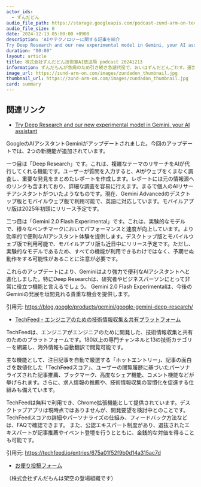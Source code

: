 ```yaml
---
actor_ids:
  - ずんだどん
audio_file_path: https://storage.googleapis.com/podcast-zund-arm-on-tech/audio/株式会社ずんだどん技術室AI放送局_podcast_20241213.mp3
audio_file_size: 0
date: 2024-12-13 05:00:00 +0900
description: 'AIやテクノロジーに関する記事を紹介  
Try Deep Research and our new experimental model in Gemini, your AI assistant、TechFeed - エンジニアのための技術情報収集＆共有プラットフォーム'
duration: "00:00"
layout: article
title: 株式会社ずんだどん技術室AI放送局 podcast 20241213
information: ずんだもんが急病のため引き続き急遽代役で、おいはずんだどんごわす。運営ふざけすぎて、リスナーさん逃げてかないか心配ごわす。おいは知りもはんごわす。来週はずんだもんがきっと体調を戻して復帰してくれるごわす。
image_url: https://zund-arm-on.com/images/zundadon_thumbnail.jpg
thumbnail_url: https://zund-arm-on.com/images/zundadon_thumbnail.jpg
card: summary
---
```


## 関連リンク


- [Try Deep Research and our new experimental model in Gemini, your AI assistant](https://blog.google/products/gemini/google-gemini-deep-research/)  


GoogleのAIアシスタントGeminiがアップデートされました。今回のアップデートでは、2つの新機能が追加されています。

一つ目は「Deep Research」です。これは、複雑なテーマのリサーチをAIが代行してくれる機能です。ユーザーが質問を入力すると、AIがウェブをくまなく調査し、重要な発見をまとめたレポートを作成します。レポートには元の情報源へのリンクも含まれており、詳細な調査を容易に行えます。まるで個人のAIリサーチアシスタントがついたようなものです。現在、Gemini Advancedのデスクトップ版とモバイルウェブ版で利用可能で、英語に対応しています。モバイルアプリ版は2025年初頭にリリース予定です。


二つ目は「Gemini 2.0 Flash Experimental」です。これは、実験的なモデルで、様々なベンチマークにおいてパフォーマンスと速度が向上しています。より効率的で便利なAIアシスタント体験を提供します。デスクトップ版とモバイルウェブ版で利用可能で、モバイルアプリ版も近日中にリリース予定です。ただし、実験的なモデルであるため、すべての機能が利用できるわけではなく、予期せぬ動作をする可能性があることに注意が必要です。


これらのアップデートにより、Geminiはより強力で便利なAIアシスタントへと進化しました。特にDeep Researchは、研究者やビジネスパーソンにとって非常に役立つ機能と言えるでしょう。  Gemini 2.0 Flash Experimentalは、今後のGeminiの発展を垣間見れる貴重な機会を提供します。


引用元: https://blog.google/products/gemini/google-gemini-deep-research/


- [TechFeed - エンジニアのための技術情報収集＆共有プラットフォーム](https://techfeed.io/entries/675a01f52f9b0d14a315ac7d)  



TechFeedは、エンジニアがエンジニアのために開発した、技術情報収集と共有のためのプラットフォームです。180以上の専門チャンネルと13の技術カテゴリーを網羅し、海外情報も自動翻訳で閲覧可能です。

主な機能として、注目記事を自動で厳選する「ホットエントリー」、記事の面白さを数値化した「TechFeedスコア」、ユーザーの閲覧履歴に基づいたパーソナライズされた記事推薦、ブックマーク、高度なシェア機能、コメント機能などが挙げられます。さらに、求人情報の推薦や、技術情報収集の習慣化を促進する仕組みも備えています。

TechFeedは無料で利用でき、Chrome拡張機能として提供されています。デスクトップアプリは現時点ではありませんが、開発要望を検討中とのことです。  TechFeedスコアの詳細やパーソナライズの仕組み、フィードバック方法などは、FAQで確認できます。  また、公認エキスパート制度があり、選抜されたエキスパートが記事推薦やイベント登壇を行うとともに、金銭的な対価を得ることも可能です。


引用元: https://techfeed.io/entries/675a01f52f9b0d14a315ac7d



- [お便り投稿フォーム](https://forms.gle/ffg4JTfqdiqK62qf9)

（株式会社ずんだもんは架空の登場組織です）
